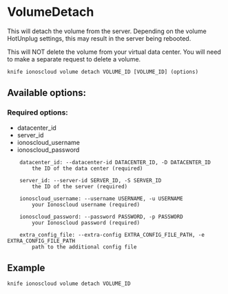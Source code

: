 # VolumeDetach

This will detach the volume from the server. Depending on the volume HotUnplug settings, this may result in the server being rebooted.

This will NOT delete the volume from your virtual data center. You will need to make a separate request to delete a volume.

```text
knife ionoscloud volume detach VOLUME_ID [VOLUME_ID] (options)
```

## Available options:

### Required options:

* datacenter\_id
* server\_id
* ionoscloud\_username
* ionoscloud\_password

```text
    datacenter_id: --datacenter-id DATACENTER_ID, -D DATACENTER_ID
        the ID of the data center (required)

    server_id: --server-id SERVER_ID, -S SERVER_ID
        the ID of the server (required)

    ionoscloud_username: --username USERNAME, -u USERNAME
        your Ionoscloud username (required)

    ionoscloud_password: --password PASSWORD, -p PASSWORD
        your Ionoscloud password (required)

    extra_config_file: --extra-config EXTRA_CONFIG_FILE_PATH, -e EXTRA_CONFIG_FILE_PATH
        path to the additional config file

```
## Example

```text
knife ionoscloud volume detach VOLUME_ID 
```
